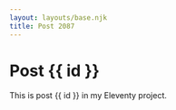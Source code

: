 ```yaml
---
layout: layouts/base.njk
title: Post 2087
---
```


# Post {{ id }}

This is post {{ id }} in my Eleventy project.
